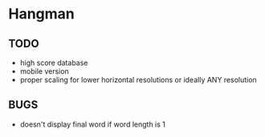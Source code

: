 # Hangman

## TODO
- high score database
- mobile version
- proper scaling for lower horizontal resolutions or ideally ANY resolution


## BUGS
- doesn't display final word if word length is 1
